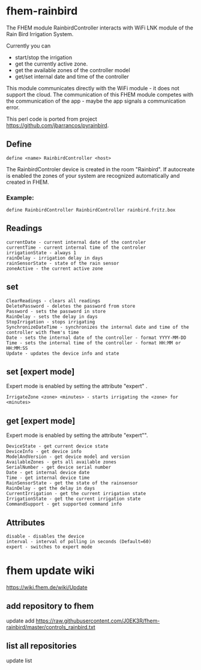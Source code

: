 # fhem-rainbird
The FHEM module RainbirdController interacts with WiFi LNK module of the Rain Bird Irrigation System.

Currently you can
* start/stop the irrigation
* get the currently active zone.
* get the available zones of the controller model
* get/set internal date and time of the controller

This module communicates directly with the WiFi module - it does not support the cloud.
The communication of this FHEM module competes with the communication of the app - maybe the app signals a communication error.

This perl code is ported from project https://github.com/jbarrancos/pyrainbird.

## Define

    define <name> RainbirdController <host>

The RainbirdControler device is created in the room "Rainbird".
If autocreate is enabled the zones of your system are recognized automatically and created in FHEM.

### Example:

    define RainbirdController RainbirdController rainbird.fritz.box

## Readings
    currentDate - current internal date of the controler
    currentTime - current internal time of the controler
    irrigationState - always 1
    rainDelay - irrigation delay in days
    rainSensorState - state of the rain sensor
    zoneActive - the current active zone

## set
    ClearReadings - clears all readings
    DeletePassword - deletes the password from store
    Password - sets the password in store
    RainDelay - sets the delay in days
    StopIrrigation - stops irrigating
    SynchronizeDateTime - synchronizes the internal date and time of the controller with fhem's time
    Date - sets the internal date of the controller - format YYYY-MM-DD
    Time - sets the internal time of the controller - format HH:MM or HH:MM:SS
    Update - updates the device info and state

## set [expert mode]

Expert mode is enabled by setting the attribute "expert" .

    IrrigateZone <zone> <minutes> - starts irrigating the <zone> for <minutes>

## get [expert mode]

Expert mode is enabled by setting the attribute "expert"".

    DeviceState - get current device state
    DeviceInfo - get device info
    ModelAndVersion - get device model and version
    AvailableZones - gets all available zones
    SerialNumber - get device serial number
    Date - get internal device date
    Time - get internal device time
    RainSensorState - get the state of the rainsensor
    RainDelay - get the delay in days
    CurrentIrrigation - get the current irrigation state
    IrrigationState - get the current irrigation state
    CommandSupport - get supported command info

## Attributes

    disable - disables the device
    interval - interval of polling in seconds (Default=60)
    expert - switches to expert mode

# fhem update wiki
https://wiki.fhem.de/wiki/Update

## add repository to fhem
update add https://raw.githubusercontent.com/J0EK3R/fhem-rainbird/master/controls_rainbird.txt

## list all repositories
update list
